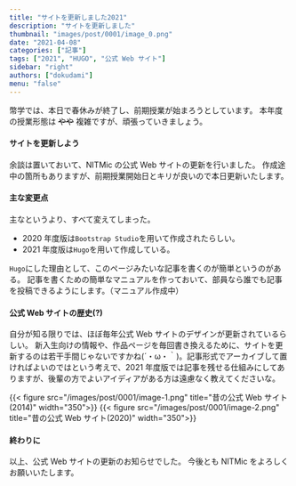 ```yaml
---
title: "サイトを更新しました2021"
description: "サイトを更新しました"
thumbnail: "images/post/0001/image_0.png"
date: "2021-04-08"
categories: ["記事"]
tags: ["2021", "HUGO", "公式 Web サイト"]
sidebar: "right"
authors: ["dokudami"]
menu: "false"
---
```


幣学では、本日で春休みが終了し、前期授業が始まろうとしています。
本年度の授業形態は ~~やや~~ 複雑ですが、頑張っていきましょう。

#### サイトを更新しよう

余談は置いておいて、NITMic の公式 Web サイトの更新を行いました。
作成途中の箇所もありますが、前期授業開始日とキリが良いので本日更新いたします。

#### 主な変更点

主なというより、すべて変えてしまった。

- 2020 年度版は`Bootstrap Studio`を用いて作成されたらしい。
- 2021 年度版は`Hugo`を用いて作成している。

`Hugo`にした理由として、このページみたいな記事を書くのが簡単というのがある。
記事を書くための簡単なマニュアルを作っておいて、部員なら誰でも記事を投稿できるようにします。（マニュアル作成中）

#### 公式 Web サイトの歴史(?)

自分が知る限りでは、ほぼ毎年公式 Web サイトのデザインが更新されているらしい。
新入生向けの情報や、作品ページを毎回書き換えるために、サイトを更新するのは若干手間じゃないですかね(´・ω・｀)。記事形式でアーカイブして置ければよいのではという考えで、2021 年度版では記事を残せる仕組みにしてありますが、後輩の方でよいアイディアがある方は遠慮なく教えてくださいな。

{{< figure src="/images/post/0001/image-1.png" title="昔の公式 Web サイト(2014)" width="350">}}
{{< figure src="/images/post/0001/image-2.png" title="昔の公式 Web サイト(2020)" width="350">}}

#### 終わりに

以上、公式 Web サイトの更新のお知らせでした。
今後とも NITMic をよろしくお願いいたします。
